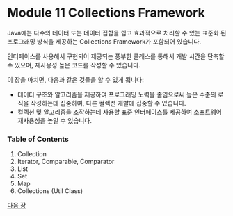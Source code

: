 # Module 11 Collections Framework
Java에는 다수의 데이터 또는 데이터 집합을 쉽고 효과적으로 처리할 수 있는 표준화 된 프로그래밍 방식을 제공하는 Collections Framework가 포함되어 있습니다.

인터페이스를 사용해서 구현되어 제공되는 풍부한 클래스를 통해서 개발 시간을 단축할 수 있으며, 재사용성 높은 코드를 작성할 수 있습니다.

이 장을 마치면, 다음과 같은 것들을 할 수 있게 됩니다:
* 데이터 구조와 알고리즘을 제공하여 프로그래밍 노력을 줄임으로써 높은 수준의 로직을 작성하는데 집중하여, 다른 컬렉션 개발에 집중할 수 있습니다.
* 컬렉션 및 알고리즘을 조작하는데 사용할 표준 인터페이스를 제공하여 소프트웨어 재사용성을 높일 수 있습니다.

### Table of Contents
1. Collection
2. Iterator, Comparable, Comparator
3. List
4. Set
5. Map
6. Collections (Util Class)

<a href="./Collections_Framework/Collections_Framework.md">다음 장</a>